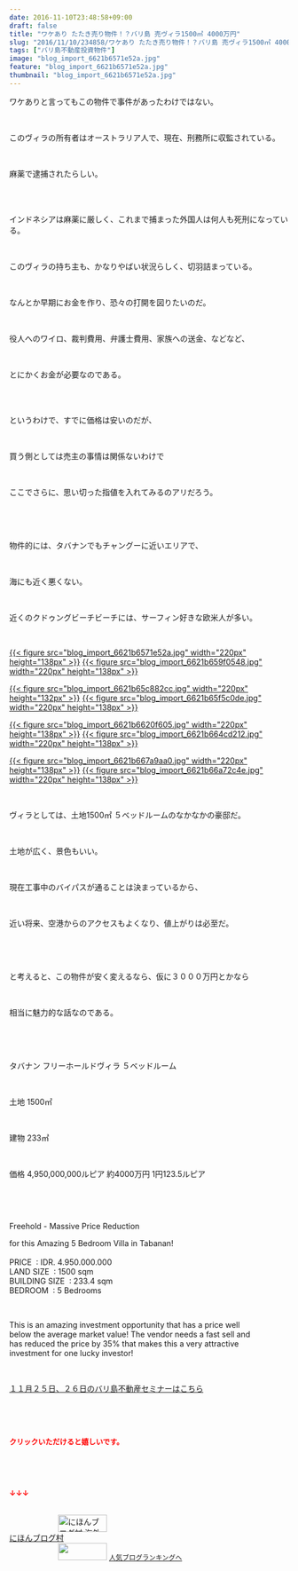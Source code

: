 ```yaml
---
date: 2016-11-10T23:48:58+09:00
draft: false
title: "ワケあり たたき売り物件！？バリ島 売ヴィラ1500㎡ 4000万円"
slug: "2016/11/10/234858/ワケあり たたき売り物件！？バリ島 売ヴィラ1500㎡ 4000万円"
tags: ["バリ島不動産投資物件"]
image: "blog_import_6621b6571e52a.jpg"
feature: "blog_import_6621b6571e52a.jpg"
thumbnail: "blog_import_6621b6571e52a.jpg"
---
```

<p>ワケありと言ってもこの物件で事件があったわけではない。</p><p> </p><p>このヴィラの所有者はオーストラリア人で、現在、刑務所に収監されている。</p><p> </p><p>麻薬で逮捕されたらしい。</p><p> </p><p>  <br/>インドネシアは麻薬に厳しく、これまで捕まった外国人は何人も死刑になっている。</p><p> </p><p>このヴィラの持ち主も、かなりやばい状況らしく、切羽詰まっている。</p><p> </p><p>なんとか早期にお金を作り、恐々の打開を図りたいのだ。</p><p> </p><p>役人へのワイロ、裁判費用、弁護士費用、家族への送金、などなど、</p><p> </p><p>とにかくお金が必要なのである。</p><p> </p><p>  <br/>というわけで、すでに価格は安いのだが、</p><p> </p><p>買う側としては売主の事情は関係ないわけで</p><p> </p><p>ここでさらに、思い切った指値を入れてみるのアリだろう。</p><p> </p><p> </p><p>物件的には、タバナンでもチャングーに近いエリアで、</p><p> </p><p>海にも近く悪くない。</p><p> </p><p>近くのクドゥングビーチビーチには、サーフィン好きな欧米人が多い。</p><p> </p><p><a href="blog_import_6621b65832a18.jpg">{{< figure src="blog_import_6621b6571e52a.jpg" width="220px" height="138px" >}}</a> <a href="blog_import_6621b65b1e806.jpg">{{< figure src="blog_import_6621b659f0548.jpg" width="220px" height="138px" >}}</a></p><p><a href="blog_import_6621b65d9c5b5.jpg">{{< figure src="blog_import_6621b65c882cc.jpg" width="220px" height="132px" >}}</a> <a href="blog_import_6621b6607075e.jpg">{{< figure src="blog_import_6621b65f5c0de.jpg" width="220px" height="138px" >}}</a></p><p><a href="blog_import_6621b6632fe7e.jpg">{{< figure src="blog_import_6621b6620f605.jpg" width="220px" height="138px" >}}</a> <a href="blog_import_6621b6660066f.jpg">{{< figure src="blog_import_6621b664cd212.jpg" width="220px" height="138px" >}}</a></p><p><a href="blog_import_6621b668cb6f7.jpg">{{< figure src="blog_import_6621b667a9aa0.jpg" width="220px" height="138px" >}}</a> <a href="blog_import_6621b66b96d42.jpg">{{< figure src="blog_import_6621b66a72c4e.jpg" width="220px" height="138px" >}}</a></p><p> </p><p>ヴィラとしては、土地1500㎡ ５ベッドルームのなかなかの豪邸だ。</p><p> </p><p>土地が広く、景色もいい。</p><p> </p><p>現在工事中のバイパスが通ることは決まっているから、</p><p> </p><p>近い将来、空港からのアクセスもよくなり、値上がりは必至だ。</p><p> </p><p> </p><p>と考えると、この物件が安く変えるなら、仮に３０００万円とかなら</p><p> </p><p>相当に魅力的な話なのである。</p><p> </p><p> </p><p>タバナン フリーホールドヴィラ ５ベッドルーム</p><p> </p><p>土地 1500㎡</p><p> </p><p>建物 233㎡</p><p> </p><p>価格 4,950,000,000ルピア 約4000万円 1円123.5ルピア</p><p> </p><p> </p><p>Freehold - Massive Price Reduction</p><p>for this Amazing 5 Bedroom Villa in Tabanan!          <br/>          <br/>PRICE  : IDR. 4.950.000.000          <br/>LAND SIZE  : 1500 sqm    <br/>BUILDING SIZE  : 233.4 sqm    <br/>BEDROOM  : 5 Bedrooms  </p><p> </p><p>This is an amazing investment opportunity that has a price well      <br/>below the average market value! The vendor needs a fast sell and      <br/>has reduced the price by 35% that makes this a very attractive       <br/>investment for one lucky investor!    </p><p> </p><p><a href="iin.co.jp" target="_blank"><span style="text-decoration: underline;">１１月２５日、２６日のバリ島不動産セミナーはこちら</span></a></p><p> </p><p> </p><p><font color="#ff0000" size="2"><strong>クリックいただけると嬉しいです。</strong></font></p><p> </p><p> </p><p><font color="#ff0000" size="2"><strong>↓↓↓</strong></font></p><p>  <br/><a href="ranking.html?p_cid=01260127" target="_blank"><img width="88" height="31" alt="にほんブログ村 海外生活ブログ バリ島情報へ" src="data:image/svg+xml;charset=utf-8,%3Csvg%20xmlns%3D%22http%3A%2F%2Fwww.w3.org%2F2000%2Fsvg%22%20title%3D%22Placeholder%20for%20Images%22%20role%3D%22presentation%22%20viewBox%3D%220%200%2088%2031%22%20%2F%3E" border="0" data-src="https://img-proxy.blog-video.jp/images?url=http%3A%2F%2Foverseas.blogmura.com%2Fbali%2Fimg%2Fbali88_31.gif" style="aspect-ratio: auto 88 / 31;"/><noscript><img width="88" height="31" alt="にほんブログ村 海外生活ブログ バリ島情報へ" src="https://img-proxy.blog-video.jp/images?url=http%3A%2F%2Foverseas.blogmura.com%2Fbali%2Fimg%2Fbali88_31.gif" border="0"></noscript></a>  <br/><a href="ranking.html?p_cid=01260127" target="_blank">にほんブログ村</a>  <br/><a title="人気ブログランキングへ" href="link.php?1804582"><img width="88" height="31" src="data:image/svg+xml;charset=utf-8,%3Csvg%20xmlns%3D%22http%3A%2F%2Fwww.w3.org%2F2000%2Fsvg%22%20title%3D%22Placeholder%20for%20Images%22%20role%3D%22presentation%22%20viewBox%3D%220%200%2088%2031%22%20%2F%3E" border="0" data-src="https://blog.with2.net/img/banner/banner_22.gif" style="aspect-ratio: auto 88 / 31;"/><noscript><img width="88" height="31" src="https://blog.with2.net/img/banner/banner_22.gif" border="0"></noscript></a> <a style="font-size: 12px;" href="link.php?1804582">人気ブログランキングへ</a></p>


